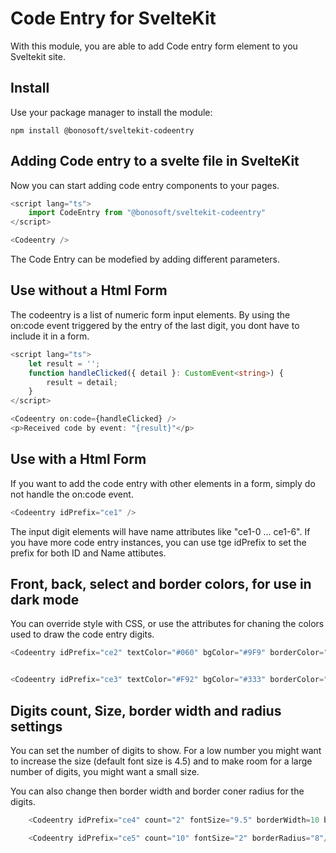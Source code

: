 # Code Entry for SvelteKit
With this module, you are able to add Code entry form element to you Sveltekit site. 

## Install
Use your package manager to install the module:
```shell
npm install @bonosoft/sveltekit-codeentry
```

## Adding Code entry to a svelte file in SvelteKit
Now you can start adding code entry components to your pages.
```ts
<script lang="ts">
	import CodeEntry from "@bonosoft/sveltekit-codeentry"
</script>

<Codeentry />
```
The Code Entry can be modefied by adding different parameters.

## Use without a Html Form
The codeentry is a list of numeric form input elements. By using the on:code event triggered by the entry of the last digit, you dont have to include it in a form.
```ts
<script lang="ts">
    let result = '';
    function handleClicked({ detail }: CustomEvent<string>) {
        result = detail;
    }
</script>

<Codeentry on:code={handleClicked} />
<p>Received code by event: "{result}"</p>

```

## Use with a Html Form
If you want to add the code entry with other elements in a form, simply do not handle the on:code event. 
```ts
<Codeentry idPrefix="ce1" />
```
The input digit elements will have name attributes like "ce1-0 ... ce1-6". If you have more code entry instances, you can use tge idPrefix to set the prefix for both ID and Name attibutes.

## Front, back, select and border colors, for use in dark mode
You can override style with CSS, or use the attributes for chaning the colors used to draw the code entry digits.

```ts
<Codeentry idPrefix="ce2" textColor="#060" bgColor="#9F9" borderColor="#696" borderSelectColor="#0F0"/>


<Codeentry idPrefix="ce3" textColor="#F92" bgColor="#333" borderColor="#666"/>
```

## Digits count, Size, border width and radius settings
You can set the number of digits to show. For a low number you might want to increase the size (default font size is 4.5) and to make room for a large number of digits, you might want a small size.

You can also change then border width and border coner radius for the digits.

```ts
    <Codeentry idPrefix="ce4" count="2" fontSize="9.5" borderWidth=10 borderRadius=40 />

    <Codeentry idPrefix="ce5" count="10" fontSize="2" borderRadius="8"/>
```

